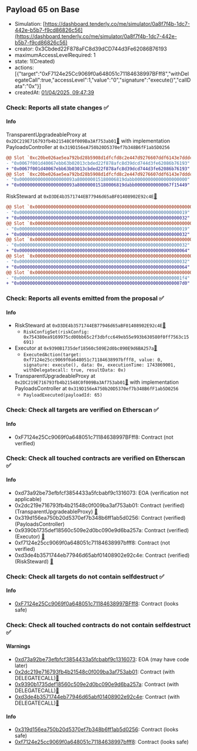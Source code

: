 ## Payload 65 on Base

- Simulation: [https://dashboard.tenderly.co/me/simulator/0a8f7f4b-1dc7-442e-b5b7-f9cd86826c56](https://dashboard.tenderly.co/me/simulator/0a8f7f4b-1dc7-442e-b5b7-f9cd86826c56)
- creator: 0x3Cbded22F878aFC8d39dCD744d3Fe62086B76193
- maximumAccessLevelRequired: 1
- state: 1(Created)
- actions: [{"target":"0xF7124e25Cc9069f0a648051c71184638997BFff8","withDelegateCall":true,"accessLevel":1,"value":"0","signature":"execute()","callData":"0x"}]
- createdAt: [01/04/2025, 09:47:39](https://basescan.org/tx/0xcb6677e39300c4e3983eb04906d6292deaffbabb3f45d30d4d6dd3c791b3429b)

### Check: Reports all state changes :white_check_mark:

#### Info


TransparentUpgradeableProxy at `0x2DC219E716793fb4b21548C0f009Ba3Af753ab01`[:ghost:](https://github.com/bgd-labs/aave-address-book "GovernanceV3Base.PAYLOADS_CONTROLLER") with implementation PayloadsController at `0x319D156eA750b20D5370ef7b348B6fF1ab5D0256`
```diff
@@ Slot `0xc20be026ae5ea792bd28b5908d1dfcfd8c2e447d9276607ddf6143e7dddc0fe8` @@
- "0x0067f001d40067ebb63b02013cbded22f878afc8d39dcd744d3fe62086b76193"
+ "0x0067f001d40067ebb63b03013cbded22f878afc8d39dcd744d3fe62086b76193"
@@ Slot `0xc20be026ae5ea792bd28b5908d1dfcfd8c2e447d9276607ddf6143e7dddc0fe9` @@
- "0x000000000000000000093a800000015180006819dabb00000000000000000000"
+ "0x000000000000000000093a800000015180006819dabb00000000000067f15449"
```

RiskSteward at `0xD3DE4b3571744EB77946d65aBF01408902E92c4E`[:ghost:](https://github.com/bgd-labs/aave-address-book "AaveV3Base.RISK_STEWARD")
```diff
@@ Slot `0x0000000000000000000000000000000000000000000000000000000000000002` @@
- "0x0000000000000000000000000000000000000000000000000000000000000019"
+ "0x0000000000000000000000000000000000000000000000000000000000000032"
@@ Slot `0x0000000000000000000000000000000000000000000000000000000000000004` @@
- "0x0000000000000000000000000000000000000000000000000000000000000019"
+ "0x0000000000000000000000000000000000000000000000000000000000000032"
@@ Slot `0x000000000000000000000000000000000000000000000000000000000000000e` @@
- "0x0000000000000000000000000000000000000000000000000000000000000032"
+ "0x0000000000000000000000000000000000000000000000000000000000000064"
@@ Slot `0x0000000000000000000000000000000000000000000000000000000000000010` @@
- "0x0000000000000000000000000000000000000000000000000000000000000032"
+ "0x0000000000000000000000000000000000000000000000000000000000000064"
@@ Slot `0x0000000000000000000000000000000000000000000000000000000000000012` @@
- "0x00000000000000000000000000000000000000000000000000000000000001f4"
+ "0x00000000000000000000000000000000000000000000000000000000000007d0"
```


### Check: Reports all events emitted from the proposal :white_check_mark:

#### Info

- RiskSteward at `0xD3DE4b3571744EB77946d65aBF01408902E92c4E`[:ghost:](https://github.com/bgd-labs/aave-address-book "AaveV3Base.RISK_STEWARD")
  - `RiskConfigSet(riskConfig: 0x754380ea9169975cd00bb65c2f3dbfcc649eb55e993b630580f0ff7563c15691)`
- Executor at `0x9390B1735def18560c509E2d0bc090E9d6BA257a`[:ghost:](https://github.com/bgd-labs/aave-address-book "AaveV3Base.ACL_ADMIN, GovernanceV3Base.EXECUTOR_LVL_1")
  - `ExecutedAction(target: 0xf7124e25cc9069f0a648051c71184638997bfff8, value: 0, signature: execute(), data: 0x, executionTime: 1743869001, withDelegatecall: true, resultData: 0x)`
- TransparentUpgradeableProxy at `0x2DC219E716793fb4b21548C0f009Ba3Af753ab01`[:ghost:](https://github.com/bgd-labs/aave-address-book "GovernanceV3Base.PAYLOADS_CONTROLLER") with implementation PayloadsController at `0x319D156eA750b20D5370ef7b348B6fF1ab5D0256`
  - `PayloadExecuted(payloadId: 65)`

### Check: Check all targets are verified on Etherscan :white_check_mark:

#### Info

- 0xF7124e25Cc9069f0a648051c71184638997BFff8: Contract (not verified) 

### Check: Check all touched contracts are verified on Etherscan :white_check_mark:

#### Info

- 0xd73a92be73efbfcf3854433a5fcbabf9c1316073: EOA (verification not applicable)
- 0x2dc219e716793fb4b21548c0f009ba3af753ab01: Contract (verified) (TransparentUpgradeableProxy) [:ghost:](https://github.com/bgd-labs/aave-address-book "GovernanceV3Base.PAYLOADS_CONTROLLER")
- 0x319d156ea750b20d5370ef7b348b6ff1ab5d0256: Contract (verified) (PayloadsController) 
- 0x9390b1735def18560c509e2d0bc090e9d6ba257a: Contract (verified) (Executor) [:ghost:](https://github.com/bgd-labs/aave-address-book "AaveV3Base.ACL_ADMIN, GovernanceV3Base.EXECUTOR_LVL_1")
- 0xf7124e25cc9069f0a648051c71184638997bfff8: Contract (not verified) 
- 0xd3de4b3571744eb77946d65abf01408902e92c4e: Contract (verified) (RiskSteward) [:ghost:](https://github.com/bgd-labs/aave-address-book "AaveV3Base.RISK_STEWARD")

### Check: Check all targets do not contain selfdestruct :white_check_mark:

#### Info

- [0xF7124e25Cc9069f0a648051c71184638997BFff8](https://basescan.org/address/0xF7124e25Cc9069f0a648051c71184638997BFff8): Contract (looks safe)

### Check: Check all touched contracts do not contain selfdestruct :white_check_mark:

#### Warnings

- [0xd73a92be73efbfcf3854433a5fcbabf9c1316073](https://basescan.org/address/0xd73a92be73efbfcf3854433a5fcbabf9c1316073): EOA (may have code later)
- [0x2dc219e716793fb4b21548c0f009ba3af753ab01](https://basescan.org/address/0x2dc219e716793fb4b21548c0f009ba3af753ab01): Contract (with DELEGATECALL)[:ghost:](https://github.com/bgd-labs/aave-address-book "GovernanceV3Base.PAYLOADS_CONTROLLER")
- [0x9390b1735def18560c509e2d0bc090e9d6ba257a](https://basescan.org/address/0x9390b1735def18560c509e2d0bc090e9d6ba257a): Contract (with DELEGATECALL)[:ghost:](https://github.com/bgd-labs/aave-address-book "AaveV3Base.ACL_ADMIN, GovernanceV3Base.EXECUTOR_LVL_1")
- [0xd3de4b3571744eb77946d65abf01408902e92c4e](https://basescan.org/address/0xd3de4b3571744eb77946d65abf01408902e92c4e): Contract (with DELEGATECALL)[:ghost:](https://github.com/bgd-labs/aave-address-book "AaveV3Base.RISK_STEWARD")

#### Info

- [0x319d156ea750b20d5370ef7b348b6ff1ab5d0256](https://basescan.org/address/0x319d156ea750b20d5370ef7b348b6ff1ab5d0256): Contract (looks safe)
- [0xf7124e25cc9069f0a648051c71184638997bfff8](https://basescan.org/address/0xf7124e25cc9069f0a648051c71184638997bfff8): Contract (looks safe)

